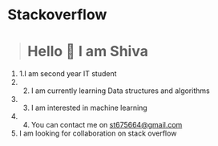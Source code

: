 # Stackoverflow
> #  Hello  👋 I am Shiva   




1. 1.I am second year IT student 
2. 2. I am currently  learning Data structures and algorithms 
3. 3. I am interested in machine learning 
4. 4. You can contact me on st675664@gmail.com
5.  I am looking for  collaboration on stack overflow
